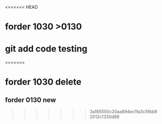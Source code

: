 <<<<<<< HEAD
# forder 1030 >0130 

# git add code testing
=======
# forder 1030 delete

## forder 0130 new
>>>>>>> 3a185550c20aa894ec1fa3c5fbb62012c1330d88
